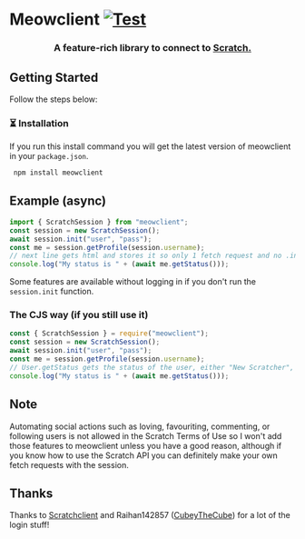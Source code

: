 
# Meowclient [![Test](https://github.com/webdev03/meowclient/actions/workflows/test.yml/badge.svg)](https://github.com/webdev03/meowclient/actions/workflows/test.yml)
 
<h3 align="center">A feature-rich library to connect to <a href="https://scratch.mit.edu/">Scratch.</a></h3>

##  Getting Started

Follow the steps below:

###  ⏳ Installation

If you run this install command you will get the latest version of meowclient in your `package.json`.

```bash
 npm install meowclient
```

## Example (async)

```javascript
import { ScratchSession } from "meowclient";
const session = new ScratchSession();
await session.init("user", "pass");
const me = session.getProfile(session.username);
// next line gets html and stores it so only 1 fetch request and no .init function - recreate the object to reset it
console.log("My status is " + (await me.getStatus()));
```

Some features are available without logging in if you don't run the `session.init` function.

### The CJS way (if you still use it)

```js
const { ScratchSession } = require("meowclient");
const session = new ScratchSession();
await session.init("user", "pass");
const me = session.getProfile(session.username);
// User.getStatus gets the status of the user, either "New Scratcher", "Scratcher" or "Scratch Team"
console.log("My status is " + (await me.getStatus()));
```

## Note

Automating social actions such as loving, favouriting, commenting, or following users is not allowed in the Scratch Terms of Use so I won't add those features to meowclient unless you have a good reason, although if you know how to use the Scratch API you can definitely make your own fetch requests with the session.

## Thanks

Thanks to [Scratchclient](https://github.com/CubeyTheCube/scratchclient) and Raihan142857 ([CubeyTheCube](https://github.com/CubeyTheCube)) for a lot of the login stuff!


